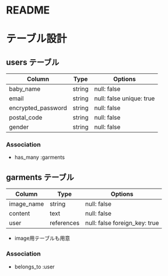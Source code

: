 # README

# テーブル設計

## users テーブル

| Column             | Type   | Options                  |
| ------------------ | ------ | -----------------------  |
| baby_name               | string | null: false              |
| email              | string | null: false unique: true |
| encrypted_password | string | null: false              |
| postal_code        | string | null: false              |
| gender             | string | null: false              |

### Association

- has_many :garments


## garments テーブル
| Column                       | Type       | Options                       |
| ---------------------------  | ------     | ----------------------------- |
| image_name                   | string     | null: false                   |
| content                      | text       | null: false                   |
| user                         | references | null: false foreign_key: true |

- image用テーブルも用意

### Association

- belongs_to :user